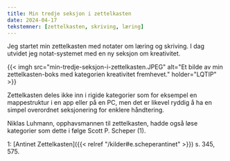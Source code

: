 ```yaml
---
title: Min tredje seksjon i zettelkasten
date: 2024-04-17
tekstemner: [zettelkasten, skriving, læring]
---
```


Jeg startet min zettelkasten med notater om læring og skriving. I dag utvidet jeg notat-systemet med en ny seksjon om kreativitet.

{{< imgh src="min-tredje-seksjon-i-zettelkasten.JPEG" alt="Et bilde av min zettelkasten-boks med kategorien kreativitet fremhevet." holder="LQTIP" >}}

Zettelkasten deles ikke inn i rigide kategorier som for eksempel en mappestruktur i en app eller på en PC, men det er likevel ryddig å ha en simpel overordnet seksjonering for enklere håndtering.

Niklas Luhmann, opphavsmannen til zettelkasten, hadde også løse kategorier som dette i følge Scott P. Scheper (1).

1: [Antinet Zettelkasten]({{< relref "/kilder#e.scheperantinet" >}}) s. 345, 575.

